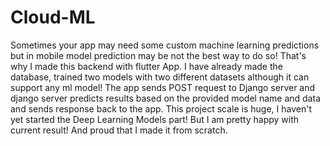 # Cloud-ML

Sometimes your app may need some custom machine learning predictions but in mobile model prediction may be not the best way to do so!
That's why I made this backend with flutter App. I have already made the database, trained two models with two different datasets although it can support any ml model!
The app sends POST request to Django server and django server predicts results based on the provided model name and data and sends response back to the app.
This project scale is huge, I haven't yet started the Deep Learning Models part! But I am pretty happy with current result! And proud that I made it from scratch.
